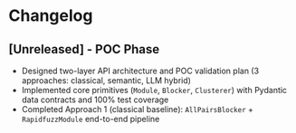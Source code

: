 # Changelog

## [Unreleased] - POC Phase

- Designed two-layer API architecture and POC validation plan (3 approaches: classical, semantic, LLM hybrid)
- Implemented core primitives (`Module`, `Blocker`, `Clusterer`) with Pydantic data contracts and 100% test coverage
- Completed Approach 1 (classical baseline): `AllPairsBlocker` + `RapidfuzzModule` end-to-end pipeline
